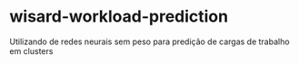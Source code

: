 # wisard-workload-prediction
Utilizando de redes neurais sem peso para predição de cargas de trabalho em clusters

